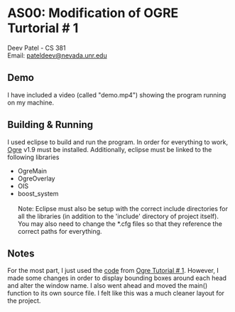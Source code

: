 # AS00: Modification of OGRE Turtorial # 1
Deev Patel - CS 381 <br>
Email: pateldeev@nevada.unr.edu

## Demo
I have included a video (called "demo.mp4") showing the program running on my machine.

## Building & Running
I used eclipse to build and run the program. In order for everything to work, [Ogre](https://www.ogre3d.org/) v1.9 must be installed. Additionally, eclipse must be linked to the following libraries <br>
* OgreMain
* OgreOverlay
* OIS
* boost_system
<a/><br><br> Note: Eclipse must also be setup with the correct include directories for all the libraries (in addition to the 'include' directory of project itself). You may also need to change the *.cfg files so that they reference the correct paths for everything.

## Notes
For the most part, I just used the [code](https://www.cse.unr.edu/~sushil/class/381/tutorials/) from [Ogre Tutorial # 1](https://ogrecave.github.io/ogre/api/latest/tut__first_scene.html). However, I made some changes in order to display bounding boxes around each head and alter the window name. I also went ahead and moved the main() function to its own source file. I felt like this was a much cleaner layout for the project.
